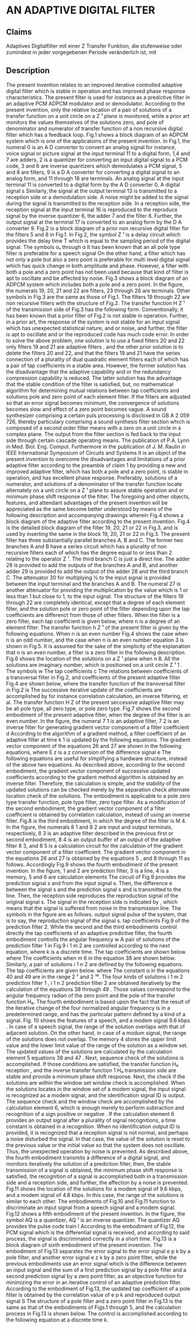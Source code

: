 # AN ADAPTIVE DIGITAL FILTER

## Claims
Adaptives Digitalfilter mit einer Z Transfer Funktion, die stufenweise oder zumindest in jeder vorgegebenen Periode veränderlich ist, mit

## Description
The present invention relates to an improved iterative controlled adaptive digital filter which is stable in operation and has improved phase response characteristics. The present filter is used for instance as a predictive filter in an adaptive PCM ADPCM modulator and or demodulator. According to the present invention, only the relative location of a pair of solutions of a transfer function on a unit circle on a Z ¹ plane is monitored, while a prior art monitors the values themselves of the solutions zero, and pole of denominator and numerator of transfer function of a non recursive digital filter which has a feedback loop. Fig.1 shows a block diagram of an ADPCM system which is one of the applicatoins of the present invention. In Fig.1, the numeral 0 is an A D converter to convert an analog signal for instance, voice signal or picture signal at the input terminal 11 to a digital form, 1,4 and 7 are adders, 2 is a quantizer for converting an input digital signal to a PCM code, 3 and 6 are inverse quantizers which demodulates a PCM signal, 5 and 8 are filters, 9 is a D A converter for converting a digital signal to an analog form, and 11 through 18 are terminals. An analog signal at the input terminal 11 is converted to a digital form by the A D converter 0. A digital signal s Similarly, the signal at the output terminal 13 is transmitted to a reception side or a demodulation side. A noise might be added to the signal during the signal is transmitted to the reception side. In a reception side, the reception signal at the input terminal 16 is reproduced to the reproduce signal by the inverse quantizer 6, the adder 7 and the filter 8. Further, the output signal at the terminal 17 is converted to an analog form by the D A converter 9. Fig.2 is a block diagram of a prior non recursive digital filter for the filters 5 and 8 in Fig.1. In Fig.2, the symbol Z ¹ is a delay circuit which provides the delay time T which is equal to the sampling period of the digital signal. The symbols α₁ through α It has been known that an all pole type filter is preferable for a speech signal On the other hand, a filter which has not only a pole but also a zero point is preferable for multi level digital signal which has quick change in both amplitude and phase. However, a filter with both a pole and a zero point has not been used because that kind of filter is apt to oscillate and be affected by noise. Fig.3 shows a block diagram of an ADPCM system which includes both a pole and a zero point. In the figure, the numerals 19, 20, 21 and 22 are filters, 23 through 26 are terminals. Other symbols in Fig.3 are the same as those of Fig.1. The filters 19 through 22 are non recursive filters with the structure of Fig.2. The transfer function H Z ¹ of the transmission side of Fig.3 has the following form. Conventionally, it has been known that a prior filter of Fig.2 is not stable in operation. Further, in a prior art, the response of the system is not stable for an input signal which has unexpected statistical nature, and or noise, and further, the filter is apt to oscillate and or the reproduced code has much code error. In order to solve the above problem, one solution is to use a fixed filters 20 and 22 only filters 19 and 21 are adaptive filters , and the other prior solution is to delete the filters 20 and 22, and that the filters 19 and 21 have the series connection of a plurality of dual quadratic element filters each of which has a pair of tap coefficients in a stable area. However, the former solution has the disadvantage that the adaptive capability and or the redundancy compression capability is reduced. The latter solution has the advantage that the stable condition of the filter is satisfied, but, no mathematical algorithm for determining mutual relations between tap coefficients and solutions pole and zero point of each element filter. If the filters are adjusted so that an error signal becomes minimum, the convergence of solutions becomes slow and effect of a zero point becomes vague. A sound synthesizer comprising a certain puls processing is disclosed in GB A 2 059 726, thereby particulary comprising a sound synthesis filter section which is composed of a second order filter means with a zero on a unit circle in a complex plane. The output from the filter section is fed back to the input side through certain cascade operating means. The publication of P.A. Lynn in Med. Biol. Eng. Comput. Furthermore in the publication of J. M. Raulin in IEEE International Symposium of Circuits and Systems It is an object of the present invention to overcome the disadvantages and limitations of a prior adaptive filter according to the preamble of claim 1 by providing a new and improved adaptive filter, which has both a pole and a zero point, is stable in operation, and has excellent phase response. Preferably, solutions of a numerator, and solutions of a denominator of the transfer function locate alternately on a unit circle on a Z ¹ plane to assure stable operation and or minimum phase shift response of the filter. The foregoing and other objects, features, and attendant advantages of the present invention will be appreciated as the same become better understood by means of the following description and accompanying drawings wherein Fig.4 shows a block diagram of the adaptive filter according to the present invention. Fig.4 is the detailed block diagram of the filter 19, 20, 21 or 22 in Fig.3, and is used by inserting the same in the block 19, 20, 21 or 22 in Fig.3. The present filter has three substantially parallel branches A, B and C. The former two branches A and B have a series circuit which has a plurality of non recursive filters each of which has the degree equal to or less than 2 relating to the operator Z ¹. The third branch C is just a direct line. The adder 28 is provided to add the outputs of the branches A and B, and another adder 29 is provided to add the output of the adder 28 and the third branch C. The attenuator 30 for multiplying ½ to the input signal is provided between the input terminal and the branches A and B. The numeral 27 is another attenuator for providing the multiplication by the value which is 1 or less than 1 but close to 1, to the input signal. The structure of the filters 19 through 22 are completely identical, except that a degree of each element filter, and the solution pole or zero point of the filter depending upon the tap coefficients are differenct from those of other filters. When the filter is a zero filter, each tap coefficient is given below, where n is a degree of an element filter. The transfer function h Z ¹ of the present filter is given by the following equations. When n is an even number Fig.4 shows the case when n is an odd number, and the case when n is an even number equation 3 is shown in Fig.5. It is assumed for the sake of the simplicity of the explanation that n is an even number, a filter is a zero filter in the following description. Fig.6 shows the location of the solutions on a Z ¹ plane when n 8. All the solutions are imaginary number, which is positioned on a unit circle Z ¹ 1 . The symbols w The tap coefficients c The relations between coefficients of a transversal filter in Fig.2, and coefficients of the present adaptive filter Fig.4 are shown below, where the transfer function of the transversal filter in Fig.2 is The successive iterative update of the coefficients are accomplished by for instance correlation calculation, an inverse filtering, et al. The transfer function H Z of the present seccessive adaptive filter may be all pole type, all zero type, or pole zero type. Fig.7 shows the second embodiment of the present adaptive filter, when the degree of the filter is an even number. In the figure, the numeral 7 1 is an adaptive filter, 7 2 is an inverse filter for generating gradient vector component of a filter coefficient d According to the algorithm of a gradient method, a filter coefficient of an adaptive filter at time k 1 is updated by the following equations. The gradient vector component of the equations 26 and 27 are shown in the following equations, where E z is a z conversion of the difference signal e The following equations are useful for simplifying a hardware structure, instead of the above two equations. As described above, according to the second embodiment, the gradient vector component of successive updated coefficients according to the gradient method algorithm is obtained by an inverse filter. Therefore, the calculation is simple, and the stability of the updated solutions can be checked merely by the separation check alternate location check of the solutions. The embodiment is applicable to a pole zero type transfer function, pole type filter, zero type filter. As a modification of the second embodiment, the gradient vector component of a filter coefficient is obtained by correlation calculation, instead of using an inverse filter. Fig.8 is the third embodiment, in which the degree of the filter is M 4. In the figure, the numerals 8 1 and 8 2 are input and output terminals, respectively, 8 3 is an adaptive filter described in the previous first or second embodiment, 8 4 is an output buffer of an output of the adaptive filter 8 3, and 8 5 is a calculation circuit for the calculation of the gradient vector component of a filter coefficient. The gradient vector component in the equations 26 and 27 is obtained by the equations 5 , and 8 through 11 as follows. Accordingly Fig.9 shows the fourth embodiment of the present invention. In the figure, 1 and 2 are prediction filter, 3 is a line, 4 is a memory, 5 and 6 are calculation elements The circuit of Fig.9 provides the prediction signal s and from the input signal s. Then, the difference e between the signal s and the prediction signal s and is transmitted to the line. Then, the reception side reproduces the reproduction signal of the original signal s. The signal in the reception side is indicated by , which means that the signal is suffered from noise in the transmission line. The symbols in the figure are as follows. output signal pulse of the system, that is to say, the reproduction signal of the signal s. tap coefficients Fig.9 of the prediction filter 2. While the second and the third embodiments control directly the tap coefficients of an adaptive predictive filter, the fourth embodiment controlls the angular frequency w A pair of solutions of the prediction filter 1 in Fig.9 i 1 m 2 are controlled according to the next equation, where k is a discrete time. The tap coefficients are shown below. where The coefficients when m 6 in the equation 38 are shown below. Similarly, a pair of solutions i 1 n 2 are defined by the following equations. The tap coefficients are given below. where The constant α in the equations 40 and 49 are in the range 2 ⁷ and 2 ¹⁰. The four kinds of solutions i 1 m 2 prediction filter 1 , i 1 n 2 prediction filter 2 are obtained iteratively by the calculation of the equations 38 through 49 . Those values correspond to the angular frequency radian of the zero point and the pole of the transfer function H₀. The fourth embodiment is based upon the fact that the result of the iterative change of the four normalized angular frequency is in a predetermined range, and has the particular pattern defined by a kind of a signal. Fig. 10 shows the features of a speech, and a modem signal 9.6 kbps . In case of a speech signal, the range of the solution overlaps with that of adjacent solution. On the other hand, in case of a modum signal, the range of the solutions does not overlap. The memory 4 stores the upper limit value and the lower limit value of the range of the solution as a window set. The updated values of the solutions are calculated by the calculation element 5 equations 38 and 47 . Next, sequence check of the solutions is accomplished. If those conditions are satisfied, the transfer function H₀ reception , and the inverse transfer function 1 H₀ transmission side are stable and provide a minimum phase shift response. Next, the check if the solutions are within the window set window check is accomplished. When the solutions locates in the window set of a modem signal, the input signal is recognized as a modem signal, and the identification signal ID is output. The sequence check and the window check are accomplished by the calculation element 6, which is enough merely to perform subtraction and recognition of a sign positive or negative . If the calculation element 6 provides an output signal after a plurality of signal recognitions, a time constant is obtained in a recognition. When no identification output ID is provided, it is recognized that a reception signal is not normal, and perhaps a noise disturbed the signal. In that case, the value of the solution is reset to the previous value or the initial value so that the system does not oscillate. Thus, the unexpected operation by noise is prevented. As described above, the fourth embodiment transmits a difference of a digital signal, and monitors iteratively the solution of a prediction filter, then, the stable transmission of a signal is obtained, the minimum phase shift response is satisfied, the recognition of a signal is accomplished both in a transmission side and a reception side, and further, the affection by a noise is prevented. Fig.11 shows the location of the solutions for a modem signal of 9.6 kbps, and a modem signal of 4.8 kbps. In this case, the range of the solutions is similar to each other. The embodiments of Fig.10 and Fig.11 function to discriminate an input signal from a speech signal and a modem signal. Fig.12 shows a fifth embodiment of the present invention. In the figure, the symbol AQ is a quantizer, AQ ¹ is an inverse quantizer. The quantizer AQ provides the pulse code train I According to the embodiment of Fig.12, the PCM signal which is the differential signal is received, and according to said process, the signal is discriminated correctly in a short time. Fig.13 is a block diagram of sixth embodiment of the present invention. The embodiment of Fig.13 separates the error signal to the error signal e p k by a pole filter, and another error signal e z k by a zero point filter, while the previous embodiments use an error signal which is the difference between an input signal and the sum of a first prediction signal by a pole filter and a second prediction signal by a zero point filter, as an objective function for minimizing the error in an iterative control of an adaptive prediction filter. According to the embodiment of Fig.13, the updated tap coefficient of a pole filter is obtained by the correlation value of e p k and reproduced output signal S The structure of a pole filter and a zero point filter in Fig.13 is the same as that of the embodiments of Figs.1 through 5, and the calculation process in Fig.13 is shown below. The control is accomplished according to the following equation at a discrete time k.